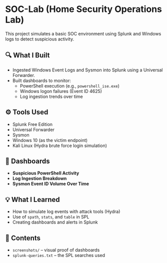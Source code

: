 # SOC-Lab (Home Security Operations Lab)

This project simulates a basic SOC environment using Splunk and Windows logs to detect suspicious activity.

## 🔍 What I Built
- Ingested Windows Event Logs and Sysmon into Splunk using a Universal Forwarder.
- Built dashboards to monitor:
  - PowerShell execution (e.g., `powershell_ise.exe`)
  - Windows logon failures (Event ID 4625)
  - Log ingestion trends over time

## ⚙️ Tools Used
- Splunk Free Edition
- Universal Forwarder
- Sysmon
- Windows 10 (as the victim endpoint)
- Kali Linux (Hydra brute force login simulation)

## 📸 Dashboards
- **Suspicious PowerShell Activity**
- **Log Ingestion Breakdown**
- **Sysmon Event ID Volume Over Time**

## 💡 What I Learned
- How to simulate log events with attack tools (Hydra)
- Use of `spath`, `stats`, and `table` in SPL
- Creating dashboards and alerts in Splunk

## 📁 Contents
- `screenshots/` – visual proof of dashboards
- `splunk-queries.txt` – the SPL searches used
